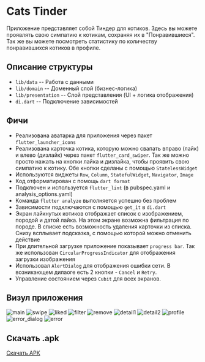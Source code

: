 # Cats Tinder

Приложение представляет собой Тиндер для котиков.
Здесь вы можете проявлять свою симпатию к котикам, сохраняя их в "Понравившиеся".
Так же вы можете посмотреть статистику по количеству понравившихся котиков в профиле.

## Описание структуры

- `lib/data` -- Работа с данными
- `lib/domain` -- Доменный слой (бизнес-логика)
- `lib/presentation` -- Слой представления (UI + логика отображения)
- `di.dart` -- Подключение зависимостей


## Фичи
- Реализована аватарка для приложения через пакет `flutter_launcher_icons`
- Реализована карточка котика, которую можно свапать вправо (лайк) и влево (дизлайк) через пакет `flutter_card_swiper`. Так же можно просто нажать на кнопки лайка и дизлайка, чтобы проявить свою симпатию к котику. Обе кнопки сделаны с помощью `StatelessWidget`
- Используются виджеты `Row`, `Column`, `StatefulWidget`, `Navigator`, `Image`
- Код отформатирован с помощь `dart format`
- Подключен и используется `flutter_lint` (в pubspec.yaml и analysis_options.yaml)
- Команда `flutter analyze` выполняется успешно без проблем
- Зависимости подключаются с помощью `get_it` в `di.dart`
- Экран лайкнутых котиков отображает список с изображением, породой и датой лайка. На этом экране возможна фильтрация по породе. В списке есть возможность удаления карточки из списка. Снизу всплывает подсказка, с помощью которой можно отменить действие
- При длительной загрузке приложение показывает `progress bar`. Так же использован `CircularProgressIndicator` для отображения загрузки изображения
- Использовал `AlertDialog` для отображения ошибки сети. В возникающем дилаоге есть 2 кнопки - `Cancel` и `Retry`. 
- Управление состоянием через `Cubit` для всех экранов. 

## Визул приложения
![main](./examples_inerface/main.jpg)
![swipe](./examples_inerface/swipe.jpg)
![liked](./examples_inerface/liked.jpg)
![filter](./examples_inerface/filter.jpg)
![remove](./examples_inerface/remove.jpg)
![detail1](./examples_inerface/detail1.jpg)
![detail2](./examples_inerface/detail2.jpg)
![profile](./examples_inerface/profile.jpg)
![error_dialog](./examples_inerface/error_dialog.jpg)
![error](./examples_inerface/error.jpg)


## Скачать .apk
[Скачать APK](https://github.com/KiriProg/Cats_Tinder/releases/latest/download/app-release.apk)

